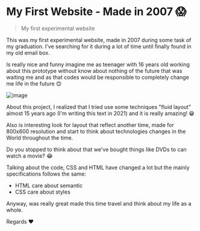 # My First Website - Made in 2007 😱

> My first experimental website

This was my first experimental website, made in 2007 during some task of my graduation. I've searching for it during a lot of time until finally found in my old email box.

Is really nice and funny imagine me as teenager with 16 years old working about this prototype without know about nothing of the future that was waiting me and as that codes would be responsible to completely change me life in the future 😊

![image](https://user-images.githubusercontent.com/3603793/114787052-82f7f000-9d55-11eb-856f-cb7a7d5ce3a2.png)

About this project, I realized that I tried use some techniques "fluid layout" almost 15 years ago (I'm writing this text in 2021) and it is really amazing! 😁

Also is interesting look for layout that reflect another time, made for 800x600 resolution and start to think about technologies changes in the World throughout the time.

Do you stopped to think about that we've bought things like DVDs to can watch a movie? 😂

Talking about the code, CSS and HTML have changed a lot but the mainly specifications follows the same:

- HTML care about semantic
- CSS care about styles

Anyway, was really great made this time travel and think about my life as a whole.

Regards ❤️

